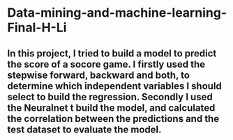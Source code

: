 # Data-mining-and-machine-learning-Final-H-Li
## In this project, I tried to build a model to predict the score of a socore game. I firstly used the stepwise forward, backward and both, to determine which independent variables I should select to build the regression. Secondly I used the Neuralnet t build the model, and calculated the correlation between the predictions and the test dataset to evaluate the model.
